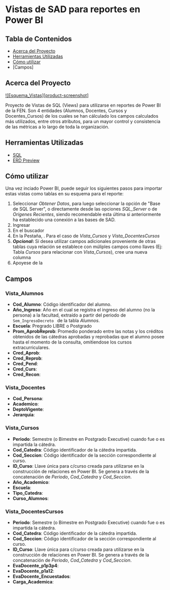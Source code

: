 # Vistas de SAD para reportes en Power BI

## Tabla de Contenidos

* [Acerca del Proyecto](#about-the-project)
* [Herramientas Utilizadas](#getting-started)
* [Cómo utilizar](#usage)
* [Campos]

## Acerca del Proyecto

[![Esquema_Vistas][product-screenshot]](https://github.com/fdopalomera/vistas_fen/blob/master/esquema_vistas1.1.png)

Proyecto de Vistas de SQL (Views) para utilizarse en reportes de Power BI de la FEN.
Son 4 entidades (Alumnos, Docentes, Cursos y Docentes_Cursos) de los cuales se han cálculado los campos calculados más utilizados, entre otros atributos, para un mayor control y consistencia de las métricas a lo largo de toda la organización.

## Herramientas Utilizadas

* [SQL](https://code.visualstudio.com/download)
* [ERD Preview](https://marketplace.visualstudio.com/items?itemName=kaishuu0123.vscode-erd-preview)

## Cómo utilizar
Una vez inciado Power BI, puede seguir los siguientes pasos para importar estas vistas como tablas en su esquema para el reporte:

1) Seleccionar _Obtener Datos_, para luego seleccionar la opción de "Base de SQL Server", o directamente desde las opciones _SQL_Server_ o de _Origenes Recientes_, siendo recomendable esta última si anteriormente ha establecido una conexión a las bases de SAD.
2) Ingresar 
3) En el buscador
4) En la Pestaña, . Para el caso de _Vista_Cursos_ y _Vista_DocentesCursos_
5) __*Opcional*:__ Sí desea utilizar campos adicionales proveniente de otras tablas cuya relación se establece con múliples campos como llaves (Ej: Tabla _Cursos_ para relacionar con _Vista_Cursos_), cree una nueva columna  
6) Apoyese de la 

<!-- USAGE EXAMPLES -->
## Campos

### Vista_Alumnos
* __Cod_Alumno__:  Código identificador del alumno.
* __Año_Ingreso__: Año en el cual se registra el ingreso del alumno (no la persona) a la facultad, extraído a partir del periodo de `Sem_IngresoDecreto ` de la tabla _Alumnos_.
* __Escuela__: Pregrado LIBRE o Postgrado
* __Prom_AprobReprob__: Promedio ponderado entre las notas y los créditos obtenidos de las cátedras aprobadas y reprobadas que el alumno posee hasta el momento de la consulta, omitiendose los cursos extracurriculares.  
* __Cred_Aprob__:  
* __Cred_Reprob__:  
* __Cred_Pend__:  
* __Cred_Curs__:  
* __Cred_Recon__:  

### Vista_Docentes
* __Cod_Persona__:
* __Academico__:
* __DeptoVigente__:
* __Jerarquia__:

### Vista_Cursos
* __Periodo__: Semestre (o Bimestre en Postgrado Executive) cuando fue o es impartida la cátedra.
* __Cod_Catedra__: Código identificador de la cátedra impartida. 
* __Cod_Seccion__: Código identificador de la sección correspondiente al curso.
* __ID_Curso__: Llave única para c/curso creada para utilizarse en la construcción de relaciones en Power BI. Se genera a través de la concatenación de _Periodo_, _Cod_Catedra_ y _Cod_Seccion_.
* __Año_Academico__: 
* __Escuela__:
* __Tipo_Catedra__:
* __Curso_Alumnos__:

### Vista_DocentesCursos
* __Periodo__: Semestre (o Bimestre en Postgrado Executive) cuando fue o es impartida la cátedra.
* __Cod_Catedra__: Código identificador de la cátedra impartida. 
* __Cod_Seccion__: Código identificador de la sección correspondiente al curso.
* __ID_Curso__: Llave única para c/curso creada para utilizarse en la construcción de relaciones en Power BI. Se genera a través de la concatenación de _Periodo_, _Cod_Catedra_ y _Cod_Seccion_.
* __EvaDocente_p1p3p4__:
* __EvaDocente_p1a12__:
* __EvaDocente_Encuestados__:
* __Carga_Academica__:








